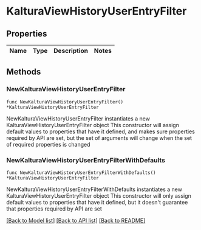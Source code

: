 # KalturaViewHistoryUserEntryFilter

## Properties

Name | Type | Description | Notes
------------ | ------------- | ------------- | -------------

## Methods

### NewKalturaViewHistoryUserEntryFilter

`func NewKalturaViewHistoryUserEntryFilter() *KalturaViewHistoryUserEntryFilter`

NewKalturaViewHistoryUserEntryFilter instantiates a new KalturaViewHistoryUserEntryFilter object
This constructor will assign default values to properties that have it defined,
and makes sure properties required by API are set, but the set of arguments
will change when the set of required properties is changed

### NewKalturaViewHistoryUserEntryFilterWithDefaults

`func NewKalturaViewHistoryUserEntryFilterWithDefaults() *KalturaViewHistoryUserEntryFilter`

NewKalturaViewHistoryUserEntryFilterWithDefaults instantiates a new KalturaViewHistoryUserEntryFilter object
This constructor will only assign default values to properties that have it defined,
but it doesn't guarantee that properties required by API are set


[[Back to Model list]](../README.md#documentation-for-models) [[Back to API list]](../README.md#documentation-for-api-endpoints) [[Back to README]](../README.md)


